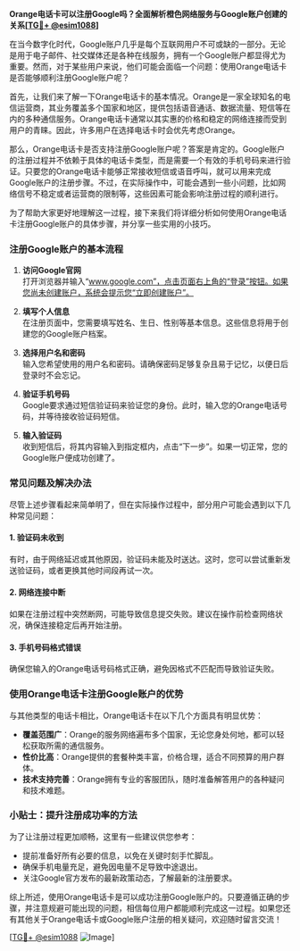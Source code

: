 **Orange电话卡可以注册Google吗？全面解析橙色网络服务与Google账户创建的关系[[TG💪+ @esim1088](https://t.me/s/esim1088)]**

在当今数字化时代，Google账户几乎是每个互联网用户不可或缺的一部分。无论是用于电子邮件、社交媒体还是各种在线服务，拥有一个Google账户都显得尤为重要。然而，对于某些用户来说，他们可能会面临一个问题：使用Orange电话卡是否能够顺利注册Google账户呢？

首先，让我们来了解一下Orange电话卡的基本情况。Orange是一家全球知名的电信运营商，其业务覆盖多个国家和地区，提供包括语音通话、数据流量、短信等在内的多种通信服务。Orange电话卡通常以其实惠的价格和稳定的网络连接而受到用户的青睐。因此，许多用户在选择电话卡时会优先考虑Orange。

那么，Orange电话卡是否支持注册Google账户呢？答案是肯定的。Google账户的注册过程并不依赖于具体的电话卡类型，而是需要一个有效的手机号码来进行验证。只要您的Orange电话卡能够正常接收短信或语音呼叫，就可以用来完成Google账户的注册步骤。不过，在实际操作中，可能会遇到一些小问题，比如网络信号不稳定或者运营商的限制等，这些因素可能会影响注册过程的顺利进行。

为了帮助大家更好地理解这一过程，接下来我们将详细分析如何使用Orange电话卡注册Google账户的具体步骤，并分享一些实用的小技巧。

### 注册Google账户的基本流程

1. **访问Google官网**  
   打开浏览器并输入“www.google.com”，点击页面右上角的“登录”按钮。如果您尚未创建账户，系统会提示您“立即创建账户”。

2. **填写个人信息**  
   在注册页面中，您需要填写姓名、生日、性别等基本信息。这些信息将用于创建您的Google账户档案。

3. **选择用户名和密码**  
   输入您希望使用的用户名和密码。请确保密码足够复杂且易于记忆，以便日后登录时不会忘记。

4. **验证手机号码**  
   Google要求通过短信验证码来验证您的身份。此时，输入您的Orange电话号码，并等待接收验证码短信。

5. **输入验证码**  
   收到短信后，将其内容输入到指定框内，点击“下一步”。如果一切正常，您的Google账户便成功创建了。

### 常见问题及解决办法

尽管上述步骤看起来简单明了，但在实际操作过程中，部分用户可能会遇到以下几种常见问题：

#### 1. 验证码未收到
有时，由于网络延迟或其他原因，验证码未能及时送达。这时，您可以尝试重新发送验证码，或者更换其他时间段再试一次。

#### 2. 网络连接中断
如果在注册过程中突然断网，可能导致信息提交失败。建议在操作前检查网络状况，确保连接稳定后再开始注册。

#### 3. 手机号码格式错误
确保您输入的Orange电话号码格式正确，避免因格式不匹配而导致验证失败。

### 使用Orange电话卡注册Google账户的优势

与其他类型的电话卡相比，Orange电话卡在以下几个方面具有明显优势：

- **覆盖范围广**：Orange的服务网络遍布多个国家，无论您身处何地，都可以轻松获取所需的通信服务。
- **性价比高**：Orange提供的套餐种类丰富，价格合理，适合不同预算的用户群体。
- **技术支持完善**：Orange拥有专业的客服团队，随时准备解答用户的各种疑问和技术难题。

### 小贴士：提升注册成功率的方法

为了让注册过程更加顺畅，这里有一些建议供您参考：

- 提前准备好所有必要的信息，以免在关键时刻手忙脚乱。
- 确保手机电量充足，避免因电量不足导致中途退出。
- 关注Google官方发布的最新政策动态，了解最新的注册要求。

综上所述，使用Orange电话卡是可以成功注册Google账户的。只要遵循正确的步骤，并注意规避可能出现的问题，相信每位用户都能顺利完成这一过程。如果您还有其他关于Orange电话卡或Google账户注册的相关疑问，欢迎随时留言交流！

[[TG💪+ @esim1088](https://t.me/s/esim1088) ![Image](https://i.postimg.cc/4NQfJmqS/Snipaste-2025-05-13-00-14-12.png)]